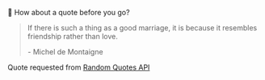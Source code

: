 📣 How about a quote before you go?

> If there is such a thing as a good marriage, it is because it resembles friendship rather than love.
>
> <p>- Michel de Montaigne</p>

Quote requested from [Random Quotes API](https://github.com/lukePeavey/quotable)
